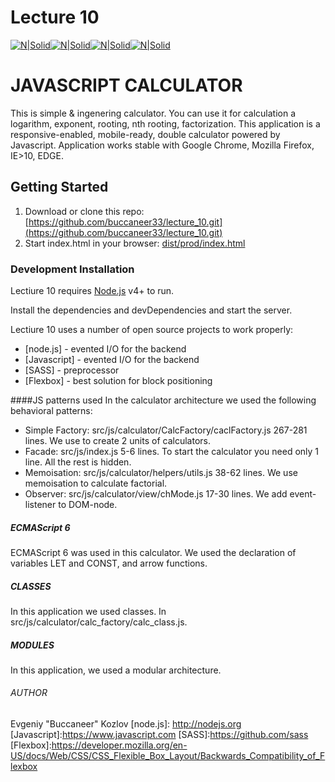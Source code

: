 # Lecture 10

[![N|Solid](https://www.lukaszbacik.pl/images/upload/css-flexbox-beuv45gte56.jpg)](https://nodesource.com/products/nsolid)[![N|Solid](https://media.kulturbanause.de/2014/06/sass-logo.png)](https://nodesource.com/products/nsolid)[![N|Solid](https://specific-group.com/wp-content/uploads/node-logo.png)](https://nodesource.com/products/nsolid)[![N|Solid](https://lh3.googleusercontent.com/IJT0hs063T4nT3qhAmMtmEHoiIuX8r6whGJjL6Y4kijszWJ0EaM3hl7hCtX9OFl3X6I=w140)](https://nodesource.com/products/nsolid)

# JAVASCRIPT CALCULATOR
This is simple & ingenering calculator. You can use it for calculation a logarithm, exponent, rooting, nth rooting, factorization. This application is a responsive-enabled, mobile-ready, double calculator powered by Javascript.
Application works stable with Google Chrome, Mozilla Firefox, IE>10, EDGE.

## Getting Started
1. Download or clone this repo:
[https://github.com/buccaneer33/lecture_10.git](https://github.com/buccaneer33/lecture_10.git)
1. Start index.html in your browser:
[dist/prod/index.html](dist/prod/index.html)

### Development Installation

Lectiure 10 requires [Node.js](https://nodejs.org/) v4+ to run.

Install the dependencies and devDependencies and start the server.

Lectiure 10 uses a number of open source projects to work properly:

* [node.js] - evented I/O for the backend
* [Javascript] - evented I/O for the backend
* [SASS] - preprocessor
* [Flexbox] - best solution for block positioning


####JS patterns used
In the calculator architecture we used the following behavioral patterns:
- Simple Factory: src/js/calculator/CalcFactory/caclFactory.js 267-281 lines. We use to create 2 units of calculators.
- Facade: src/js/index.js 5-6 lines. To start the calculator you need only 1 line. All the rest is hidden. 
- Memoisation: src/js/calculator/helpers/utils.js 38-62 lines. We use memoisation to calculate factorial.
- Observer: src/js/calculator/view/chMode.js 17-30 lines. We add event-listener to DOM-node. 

##### ECMAScript 6
ECMAScript 6 was used in this calculator. We used the declaration of variables LET and CONST, and arrow functions.

##### CLASSES
In this application we used classes. In src/js/calculator/calc_factory/calc_class.js.
##### MODULES
In this application, we used a modular architecture.

###### AUTHOR

Evgeniy "Buccaneer" Kozlov
   [node.js]: <http://nodejs.org>
   [Javascript]:<https://www.javascript.com>
   [SASS]:<https://github.com/sass>
   [Flexbox]:<https://developer.mozilla.org/en-US/docs/Web/CSS/CSS_Flexible_Box_Layout/Backwards_Compatibility_of_Flexbox>
   

